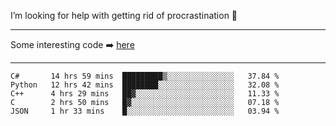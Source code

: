 I’m looking for help with getting rid of procrastination 🤔

-----

Some interesting code :arrow_right: [here](https://github.com/zhen8838/playground)

-----

<!--START_SECTION:waka-->
```text
C#       14 hrs 59 mins  █████████▒░░░░░░░░░░░░░░░   37.84 % 
Python   12 hrs 42 mins  ████████░░░░░░░░░░░░░░░░░   32.08 % 
C++      4 hrs 29 mins   ██▓░░░░░░░░░░░░░░░░░░░░░░   11.33 % 
C        2 hrs 50 mins   █▓░░░░░░░░░░░░░░░░░░░░░░░   07.18 % 
JSON     1 hr 33 mins    █░░░░░░░░░░░░░░░░░░░░░░░░   03.94 % 
```
<!--END_SECTION:waka-->

<!--
**zhen8838/zhen8838** is a ✨ _special_ ✨ repository because its `README.md` (this file) appears on your GitHub profile.

Here are some ideas to get you started:

- 🔭 I’m currently working on ...
- 🌱 I’m currently learning ...
- 👯 I’m looking to collaborate on ...
 ...
- 💬 Ask me about ...
- 📫 How to reach me: ...
- 😄 Pronouns: ...
- ⚡ Fun fact: ...
-->
